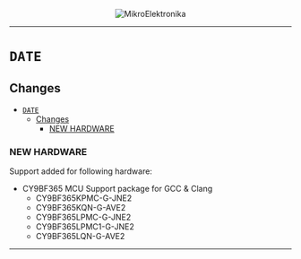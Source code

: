 <p align="center">
  <img src="http://www.mikroe.com/img/designs/beta/logo_small.png?raw=true" alt="MikroElektronika"/>
</p>

---

# `DATE`

## Changes

- [`DATE`](#date)
  - [Changes](#changes)
    - [NEW HARDWARE](#new-hardware)

### NEW HARDWARE

Support added for following hardware:

+ CY9BF365 MCU Support package for GCC & Clang
  + CY9BF365KPMC-G-JNE2
  + CY9BF365KQN-G-AVE2
  + CY9BF365LPMC-G-JNE2
  + CY9BF365LPMC1-G-JNE2
  + CY9BF365LQN-G-AVE2

---
